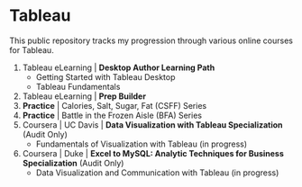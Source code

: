 # Tableau
This public repository tracks my progression through various online courses for Tableau.  
 
1. Tableau eLearning | **Desktop Author Learning Path**  
   - Getting Started with Tableau Desktop
   - Tableau Fundamentals
2. Tableau eLearning | **Prep Builder**  
3. **Practice** | Calories, Salt, Sugar, Fat (CSFF) Series
4. **Practice** | Battle in the Frozen Aisle (BFA) Series
5. Coursera | UC Davis | **Data Visualization with Tableau Specialization** (Audit Only)
   -  Fundamentals of Visualization with Tableau (in progress)
6. Coursera | Duke | **Excel to MySQL: Analytic Techniques for Business Specialization** (Audit Only)
   -  Data Visualization and Communication with Tableau (in progress)
